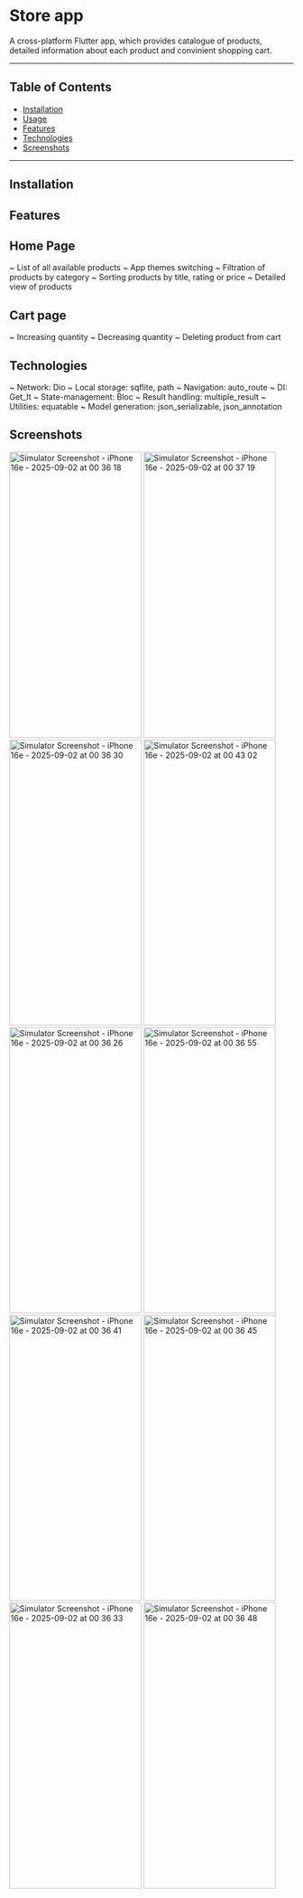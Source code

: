 # Store app

A cross-platform Flutter app, which provides catalogue of products, detailed information about each product and convinient shopping cart.

---

## Table of Contents
- [Installation](#installation)
- [Usage](#usage)
- [Features](#features)
- [Technologies](#technologies)
- [Screenshots](#screenshots)
---

## Installation


## Features

## Home Page
~ List of all available products
~ App themes switching
~ Filtration of products by category
~ Sorting products by title, rating or price
~ Detailed view of products 
## Cart page
~ Increasing quantity
~ Decreasing quantity
~ Deleting product from cart

## Technologies 
~ Network: Dio
~ Local storage: sqflite, path
~ Navigation: auto_route
~ DI: Get_It
~ State-management: Bloc
~ Result handling: multiple_result
~ Utilities: equatable
~ Model generation: json_serializable, json_annotation

## Screenshots
<img width="234" height="506" alt="Simulator Screenshot - iPhone 16e - 2025-09-02 at 00 36 18" src="https://github.com/user-attachments/assets/80bd70e5-b85e-423f-b4f3-e7949d583d19" />
<img width="234" height="506" alt="Simulator Screenshot - iPhone 16e - 2025-09-02 at 00 37 19" src="https://github.com/user-attachments/assets/665339cd-dc53-4df3-b9cb-169cfc605300" />
<img width="234" height="506" alt="Simulator Screenshot - iPhone 16e - 2025-09-02 at 00 36 30" src="https://github.com/user-attachments/assets/c1ce6d77-e45e-43f9-b2d9-860b9eb4f89b" />
<img width="234" height="506" alt="Simulator Screenshot - iPhone 16e - 2025-09-02 at 00 43 02" src="https://github.com/user-attachments/assets/48eef4c3-c984-44b1-a6a0-b710d5dba7fe" />
<img width="234" height="506" alt="Simulator Screenshot - iPhone 16e - 2025-09-02 at 00 36 26" src="https://github.com/user-attachments/assets/1a6e6b31-97cd-44e3-bde0-a2a5daf8c6e5" />
<img width="234" height="506" alt="Simulator Screenshot - iPhone 16e - 2025-09-02 at 00 36 55" src="https://github.com/user-attachments/assets/b1efcff9-7db8-4634-940a-d5eea1f10292" />
<img width="234" height="506" alt="Simulator Screenshot - iPhone 16e - 2025-09-02 at 00 36 41" src="https://github.com/user-attachments/assets/0b8dc278-588c-4609-aded-813dcb81cfa2" />
<img width="234" height="506" alt="Simulator Screenshot - iPhone 16e - 2025-09-02 at 00 36 45" src="https://github.com/user-attachments/assets/b2761cbf-1cd4-4c5c-9c18-49cbfdbcab0d" />
<img width="234" height="506" alt="Simulator Screenshot - iPhone 16e - 2025-09-02 at 00 36 33" src="https://github.com/user-attachments/assets/192cc150-0686-4cc5-95bd-e3acd7c0fa5a" />
<img width="234" height="506" alt="Simulator Screenshot - iPhone 16e - 2025-09-02 at 00 36 48" src="https://github.com/user-attachments/assets/d5afd2c2-f1b0-4428-a0d3-6dd6f95772df" />


